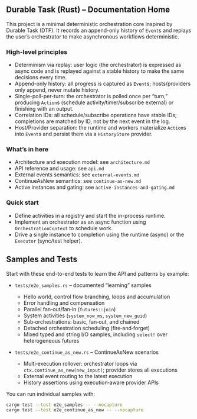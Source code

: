 ## Durable Task (Rust) – Documentation Home

This project is a minimal deterministic orchestration core inspired by Durable Task (DTF). It records an append-only history of `Event`s and replays the user’s orchestrator to make asynchronous workflows deterministic.

### High-level principles

- Determinism via replay: user logic (the orchestrator) is expressed as async code and is replayed against a stable history to make the same decisions every time.
- Append-only history: all progress is captured as `Event`s; hosts/providers only append, never mutate history.
- Single-poll-per-turn: the orchestrator is polled once per “turn,” producing `Action`s (schedule activity/timer/subscribe external) or finishing with an output.
- Correlation IDs: all schedule/subscribe operations have stable IDs; completions are matched by ID, not by the next event in the log.
- Host/Provider separation: the runtime and workers materialize `Action`s into `Event`s and persist them via a `HistoryStore` provider.

### What’s in here

- Architecture and execution model: see `architecture.md`
- API reference and usage: see `api.md`
- External events semantics: see `external-events.md`
- ContinueAsNew semantics: see `continue-as-new.md`
- Active instances and gating: see `active-instances-and-gating.md`

### Quick start

- Define activities in a registry and start the in-process runtime.
- Implement an orchestrator as an async function using `OrchestrationContext` to schedule work.
- Drive a single instance to completion using the runtime (async) or the `Executor` (sync/test helper).


## Samples and Tests

Start with these end-to-end tests to learn the API and patterns by example:

- `tests/e2e_samples.rs` – documented “learning” samples
  - Hello world, control flow branching, loops and accumulation
  - Error handling and compensation
  - Parallel fan‑out/fan‑in (`futures::join`)
  - System activities (`system_now_ms`, `system_new_guid`)
  - Sub‑orchestrations: basic, fan‑out, and chained
  - Detached orchestration scheduling (fire‑and‑forget)
  - Mixed typed and string I/O samples, including `select!` over heterogeneous futures

- `tests/e2e_continue_as_new.rs` – ContinueAsNew scenarios
  - Multi‑execution rollover: orchestrator loops via `ctx.continue_as_new(new_input)`; provider stores all executions
  - External event routing to the latest execution
  - History assertions using execution‑aware provider APIs

You can run individual samples with:

```bash
cargo test --test e2e_samples -- --nocapture
cargo test --test e2e_continue_as_new -- --nocapture
```



